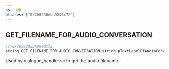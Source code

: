 ```yaml
---
ns: HUD
aliases: ["0x7b5280eba9840c72"]
---
```

## GET_FILENAME_FOR_AUDIO_CONVERSATION

```c
// 0x7B5280EBA9840C72
string GET_FILENAME_FOR_AUDIO_CONVERSATION(string pTextLabelOfAudioConversation);
```

Used by dialogue_handler.sc to get the audio filename

